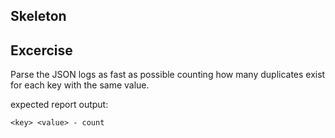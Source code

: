Skeleton
--------

## Excercise

Parse the JSON logs as fast as possible counting how many duplicates exist for each key with the same value.

expected report output:

```shell
<key> <value> - count
``` 